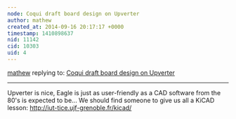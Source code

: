 ```yaml
---
node: Coqui draft board design on Upverter
author: mathew
created_at: 2014-09-16 20:17:17 +0000
timestamp: 1410898637
nid: 11142
cid: 10303
uid: 4
---
```




[mathew](../profile/mathew) replying to: [Coqui draft board design on Upverter](../notes/warren/09-14-2014/coqui-draft-board-design-on-upverter)

----
Upverter is nice, Eagle is just as user-friendly as a CAD software from the 80's is expected to be... We should find someone to give us all a KiCAD lesson:
http://iut-tice.ujf-grenoble.fr/kicad/